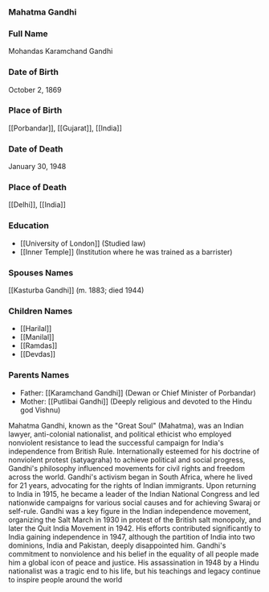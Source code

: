 ### Mahatma Gandhi

### Full Name

Mohandas Karamchand Gandhi

### Date of Birth

October 2, 1869

### Place of Birth

[[Porbandar]], [[Gujarat]], [[India]]

### Date of Death

January 30, 1948

### Place of Death

[[Delhi]], [[India]]

### Education

- [[University of London]] (Studied law)
- [[Inner Temple]] (Institution where he was trained as a barrister)

### Spouses Names

[[Kasturba Gandhi]] (m. 1883; died 1944)

### Children Names

- [[Harilal]]
- [[Manilal]]
- [[Ramdas]]
- [[Devdas]]

### Parents Names

- Father: [[Karamchand Gandhi]] (Dewan or Chief Minister of Porbandar)
- Mother: [[Putlibai Gandhi]] (Deeply religious and devoted to the Hindu god Vishnu)

Mahatma Gandhi, known as the "Great Soul" (Mahatma), was an Indian lawyer, anti-colonial nationalist, and political ethicist who employed nonviolent resistance to lead the successful campaign for India's independence from British Rule. Internationally esteemed for his doctrine of nonviolent protest (satyagraha) to achieve political and social progress, Gandhi's philosophy influenced movements for civil rights and freedom across the world. Gandhi's activism began in South Africa, where he lived for 21 years, advocating for the rights of Indian immigrants. Upon returning to India in 1915, he became a leader of the Indian National Congress and led nationwide campaigns for various social causes and for achieving Swaraj or self-rule. Gandhi was a key figure in the Indian independence movement, organizing the Salt March in 1930 in protest of the British salt monopoly, and later the Quit India Movement in 1942. His efforts contributed significantly to India gaining independence in 1947, although the partition of India into two dominions, India and Pakistan, deeply disappointed him. Gandhi's commitment to nonviolence and his belief in the equality of all people made him a global icon of peace and justice. His assassination in 1948 by a Hindu nationalist was a tragic end to his life, but his teachings and legacy continue to inspire people around the world